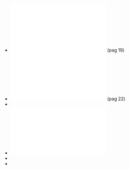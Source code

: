 - ![The  revenue  impacts  of  cross-border  lottery  shopping  inthe  presence  of  spatial  autocorrelation](../assets/Garret_Marsh-2002-The-revenue-impacts_1641817357939_0.pdf) (pag 19)
- ![The impact of oil and natural gas facilitieson rural residential property values:a spatial hedonic analysis](../assets/Boxal_et_al-2005-The-impact-of-oil_1641817366109_0.pdf)  (pag 22)
-
- ![Boxal_et_al-2005-The-impact-of-oil (1) es.pdf](../assets/Boxal_et_al-2005-The-impact-of-oil_(1)_es_1643385077321_0.pdf)
-
-